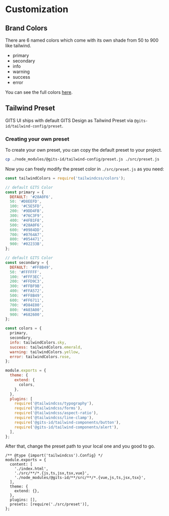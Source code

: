 # Customization

## Brand Colors

There are 6 named colors which come with its own shade from 50 to 900 like tailwind.

- primary
- secondary
- info
- warning
- success
- error

You can see the full colors [here](https://gits-ui.web.app/?path=/story/foundation-colors--colors).

## Tailwind Preset

GITS UI ships with default GITS Design as Tailwind Preset via `@gits-id/tailwind-config/preset`.

### Creating your own preset

To create your own preset, you can copy the default preset to your project.

```bash
cp ./node_modules/@gits-id/tailwind-config/preset.js ./src/preset.js
```

Now you can freely modify the preset color in `./src/preset.js` as you need:

```js
const tailwindColors = require('tailwindcss/colors');

// default GITS Color
const primary = {
  DEFAULT: '#28A0F6',
  50: '#D8EEFD',
  100: '#C5E5FD',
  200: '#9DD4FB',
  300: '#76C3F9',
  400: '#4FB1F8',
  500: '#28A0F6',
  600: '#0984DD',
  700: '#0764A7',
  800: '#054471',
  900: '#02233B',
};

// default GITS Color
const secondary = {
  DEFAULT: '#FF8B49',
  50: '#FFFFFF',
  100: '#FFF3EC',
  200: '#FFD9C3',
  300: '#FFBF9B',
  400: '#FFA572',
  500: '#FF8B49',
  600: '#FF6711',
  700: '#D84E00',
  800: '#A03A00',
  900: '#682600',
};

const colors = {
  primary,
  secondary,
  info: tailwindColors.sky,
  success: tailwindColors.emerald,
  warning: tailwindColors.yellow,
  error: tailwindColors.rose,
};

module.exports = {
  theme: {
    extend: {
      colors,
    },
  },
  plugins: [
    require('@tailwindcss/typography'),
    require('@tailwindcss/forms'),
    require('@tailwindcss/aspect-ratio'),
    require('@tailwindcss/line-clamp'),
    require('@gits-id/tailwind-components/button'),
    require('@gits-id/tailwind-components/alert'),
  ],
};
```

After that, change the preset path to your local one and you good to go.

```js{12}
/** @type {import('tailwindcss').Config} */
module.exports = {
  content: [
    './index.html',
    './src/**/*.{js,ts,jsx,tsx,vue}',
    './node_modules/@gits-id/**/src/**/*.{vue,js,ts,jsx,tsx}',
  ],
  theme: {
    extend: {},
  },
  plugins: [],
  presets: [require('./src/preset')],
};
```
